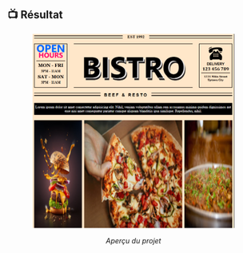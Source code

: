 ## 📺 Résultat
<div align="center">
  <img src="assets/output.png" alt="Aperçu du projet" width="80%">
  <p><em> Aperçu du projet</em></p>
</div>
